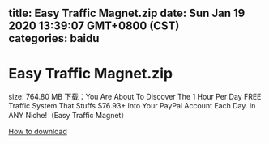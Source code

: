 
title: Easy Traffic Magnet.zip
date: Sun Jan 19 2020 13:39:07 GMT+0800 (CST)    
categories: baidu
---

# Easy Traffic Magnet.zip
size: 764.80 MB
 下载：You Are About To Discover The 1 Hour Per Day FREE Traffic System That Stuffs $76.93+ Into Your PayPal Account Each Day. In ANY Niche!（Easy Traffic Magnet）
 

[How to download](https://bpcam.bemobtrk.com/go/2ceec3aa-1ca2-46d6-b9ff-aaa5c184517c?jno=3950)